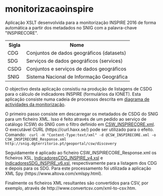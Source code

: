 # monitorizacaoinspire
Aplicação XSLT desenvolvida para a monitorização INSPIRE 2016 de forma automática a partir dos metadados no SNIG com a palavra-chave "INSPIRECORE".
<p>
<table>
  <tr>
    <th>Sigla</th>
    <th>Nome</th>
  </tr>
  <tr>
    <td>CDG</td>
    <td>Conjuntos de dados geográficos (datasets)</td>
  </tr>
  <tr>
    <td>SDG</td>
    <td>Serviços de dados geográficos (services)</td>
  </tr>
   <tr>
    <td>CSDG</td>
    <td>Conjuntos e serviços de dados geográficos</td>
  </tr>
   <tr>
    <td>SNIG</td>
    <td>Sistema Nacional de Informação Geográfica</td>
  </tr>
</table>
</p>
<p>
O objectivo desta aplicação consistiu na produção de listagens de CSDG para o cálculo de indicadores INSPIRE (formulários da IONET). Esta aplicação consiste numa cadeia de processos descrita em <a href="monitorizacao Activity Diagram.svg">diagrama de actividades da monitorização</a>.
</p><p>
O primeiro passo consiste em descarregar os metadados de CSDG do SNIG para um ficheiro XML. Isso é feito através de um pedido ao serviço de catálogo (CSW) do SNIG com o filtro definido em <a href="CSW_INSPIRECORE.xml">CSW_INSPIRECORE.xml</a>. O executável CURL (https://curl.haxx.se/) pode ser utilizado para o efeito. Comando:
<code> curl -H "Content-Type:text/xml" -d @CSW_INSPIRECORE.xml -o CSW_INSPIRECORE_Response.xml http://snig.dgterritorio.pt/geoportal/csw/discovery</code>
</p>
<p>Seguidamente é aplicado ao ficheiro CSW_INSPIRECORE_Response.xml os ficheiros XSL, <a href="IndicadoresCDG_INSPIRE_v4.xsl">IndicadoresCDG_INSPIRE_v4.xsl</a> e  <a href="IndicadoresSDG_INSPIRE_v6.xsl">IndicadoresSDG_INSPIRE_v6.xsl</a>, respectivamente para a listagem dos CDG e depois para os SDG. Para este processamento foi utilizada a aplicação XML Spy (https://www.altova.com/xmlspy.html).</p>
<p>Finalmente os ficheiros XML resultantes são convertidos para CSV, por exemplo, através de http://www.convertcsv.com/xml-to-csv.htm.
